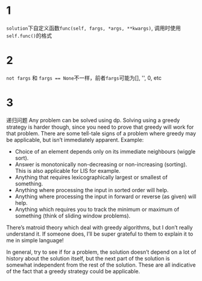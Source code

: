 # 1
```solution```下自定义函数```func(self, fargs, *args, **kwargs)```, 调用时使用```self.func()```的格式

# 2
```not fargs``` 和 ```fargs == None```不一样，前者```fargs```可能为[], '', 0, etc

# 3
递归问题
Any problem can be solved using dp. Solving using a greedy strategy is harder though, since you need to prove that greedy will work for that problem. There are some tell-tale signs of a problem where greedy may be applicable, but isn’t immediately apparent. Example:

- Choice of an element depends only on its immediate neighbours (wiggle sort).
- Answer is monotonically non-decreasing or non-increasing (sorting). This is also applicable for LIS for example.
- Anything that requires lexicographically largest or smallest of something.
- Anything where processing the input in sorted order will help.
- Anything where processing the input in forward or reverse (as given) will help.
- Anything which requires you to track the minimum or maximum of something (think of sliding window problems).

There’s matroid theory which deal with greedy algorithms, but I don’t really understand it. If someone does, I’ll be super grateful to them to explain it to me in simple language!

In general, try to see if for a problem, the solution doesn’t depend on a lot of history about the solution itself, but the next part of the solution is somewhat independent from the rest of the solution. These are all indicative of the fact that a greedy strategy could be applicable.
